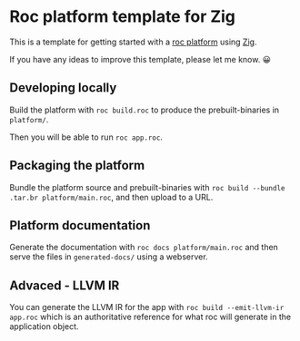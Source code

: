 # Roc platform template for Zig

This is a template for getting started with a [roc platform](https://www.roc-lang.org/platforms) using [Zig](https://ziglang.org).

If you have any ideas to improve this template, please let me know. 😀

## Developing locally

Build the platform with `roc build.roc` to produce the prebuilt-binaries in `platform/`.

Then you will be able to run `roc app.roc`.

## Packaging the platform

Bundle the platform source and prebuilt-binaries with `roc build --bundle .tar.br platform/main.roc`, and then upload to a URL.

## Platform documentation

Generate the documentation with `roc docs platform/main.roc` and then serve the files in `generated-docs/` using a webserver.

## Advaced - LLVM IR

You can generate the LLVM IR for the app with `roc build --emit-llvm-ir app.roc` which is an authoritative reference for what roc will generate in the application object.
